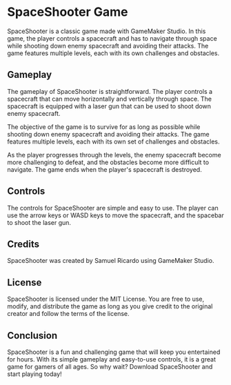 # SpaceShooter Game

SpaceShooter is a classic game made with GameMaker Studio. In this game, the player controls a spacecraft and has to navigate through space while shooting down enemy spacecraft and avoiding their attacks. The game features multiple levels, each with its own challenges and obstacles.

## Gameplay

The gameplay of SpaceShooter is straightforward. The player controls a spacecraft that can move horizontally and vertically through space. The spacecraft is equipped with a laser gun that can be used to shoot down enemy spacecraft.

The objective of the game is to survive for as long as possible while shooting down enemy spacecraft and avoiding their attacks. The game features multiple levels, each with its own set of challenges and obstacles.

As the player progresses through the levels, the enemy spacecraft become more challenging to defeat, and the obstacles become more difficult to navigate. The game ends when the player's spacecraft is destroyed.

## Controls

The controls for SpaceShooter are simple and easy to use. The player can use the arrow keys or WASD keys to move the spacecraft, and the spacebar to shoot the laser gun.

## Credits

SpaceShooter was created by Samuel Ricardo using GameMaker Studio.

## License

SpaceShooter is licensed under the MIT License. You are free to use, modify, and distribute the game as long as you give credit to the original creator and follow the terms of the license.

## Conclusion

SpaceShooter is a fun and challenging game that will keep you entertained for hours. With its simple gameplay and easy-to-use controls, it is a great game for gamers of all ages. So why wait? Download SpaceShooter and start playing today!
